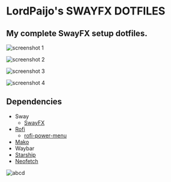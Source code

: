 # LordPaijo's SWAYFX DOTFILES
 ## My complete SwayFX setup dotfiles.

 ![screenshot 1](https://github.com/berakpaijo/swayfx-dotfiles/main/ss-0.png)

 ![screenshot 2](https://github.com/berakpaijo/swayfx-dotfiles/main/ss-1.png)

 ![screenshot 3](https://github.com/berakpaijo/swayfx-dotfiles/main/ss-2.png)

 ![screenshot 4](https://github.com/berakpaijo/swayfx-dotfiles/main/ss-3.png)
 
 ## Dependencies
 - Sway
   - [SwayFX](https://github.com/WillPower3309/swayfx)
 - [Rofi](https://github.com/davatorium/rofi)
   - [rofi-power-menu](https://github.com/jluttine/rofi-power-menu)
 - [Mako](https://github.com/emersion/mako)
 - Waybar
 - [Starship](https://starship.rs/)
 - [Neofetch](https://github.com/dylanaraps/neofetch)

 ![abcd](https://github.com/berakpaijo/img/blob/main/New%20Piskel.gif)
